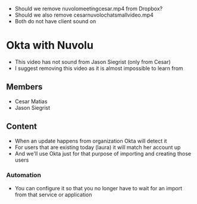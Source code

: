 * Should we remove nuvolomeetingcesar.mp4 from Dropbox?
* Should we also remove cesarnuvolochatsmallvideo.mp4
* Both do not have client sound on

# Okta with Nuvolu
* This video has not sound from Jason Siegrist (only from Cesar)
* I suggest removing this video as it is almost impossible to learn from

## Members
* Cesar Matias
* Jason Siegrist

## Content
* When an update happens from organization Okta will detect it
* For users that are existing today (laura) it will match her account up
* And we'll use Okta just for that purpose of importing and creating those users

### Automation
* You can configure it so that you no longer have to wait for an import from that service or application


